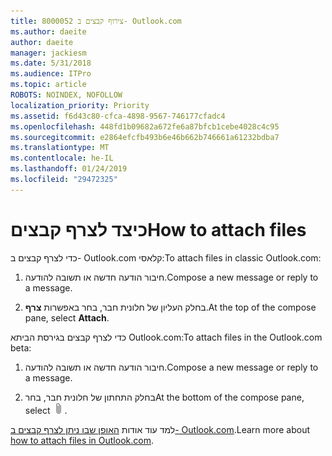 ```yaml
---
title: 8000052 צירוף קבצים ב- Outlook.com
ms.author: daeite
author: daeite
manager: jackiesm
ms.date: 5/31/2018
ms.audience: ITPro
ms.topic: article
ROBOTS: NOINDEX, NOFOLLOW
localization_priority: Priority
ms.assetid: f6d43c80-cfca-4898-9567-746177cfadc4
ms.openlocfilehash: 448fd1b09682a672fe6a87bfcb1cebe4028c4c95
ms.sourcegitcommit: e2864efcfb493b6e46b662b746661a61232bdba7
ms.translationtype: MT
ms.contentlocale: he-IL
ms.lasthandoff: 01/24/2019
ms.locfileid: "29472325"
---
```

# <a name="how-to-attach-files"></a><span data-ttu-id="6a36e-102">כיצד לצרף קבצים</span><span class="sxs-lookup"><span data-stu-id="6a36e-102">How to attach files</span></span>

<span data-ttu-id="6a36e-103">כדי לצרף קבצים ב- Outlook.com קלאסי:</span><span class="sxs-lookup"><span data-stu-id="6a36e-103">To attach files in classic Outlook.com:</span></span>
  
1. <span data-ttu-id="6a36e-104">חיבור הודעה חדשה או תשובה להודעה.</span><span class="sxs-lookup"><span data-stu-id="6a36e-104">Compose a new message or reply to a message.</span></span>
    
2. <span data-ttu-id="6a36e-105">בחלק העליון של חלונית חבר, בחר באפשרות **צרף**.</span><span class="sxs-lookup"><span data-stu-id="6a36e-105">At the top of the compose pane, select **Attach**.</span></span> 
    
<span data-ttu-id="6a36e-106">כדי לצרף קבצים בגירסת הביתא Outlook.com:</span><span class="sxs-lookup"><span data-stu-id="6a36e-106">To attach files in the Outlook.com beta:</span></span>
  
1. <span data-ttu-id="6a36e-107">חיבור הודעה חדשה או תשובה להודעה.</span><span class="sxs-lookup"><span data-stu-id="6a36e-107">Compose a new message or reply to a message.</span></span>
    
2. <span data-ttu-id="6a36e-108">בחלק התחתון של חלונית חבר, בחר</span><span class="sxs-lookup"><span data-stu-id="6a36e-108">At the bottom of the compose pane, select</span></span> ![צרף](media/da223d01-5fe6-448c-a3a3-e2b5262da4b9.png)<span data-ttu-id="6a36e-110">.</span><span class="sxs-lookup"><span data-stu-id="6a36e-110"></span></span>
    
<span data-ttu-id="6a36e-111">למד עוד אודות [האופן שבו ניתן לצרף קבצים ב- Outlook.com](https://go.microsoft.com/fwlink/p/?linkid=2001702&amp;clcid=0x409).</span><span class="sxs-lookup"><span data-stu-id="6a36e-111">Learn more about [how to attach files in Outlook.com](https://go.microsoft.com/fwlink/p/?linkid=2001702&amp;clcid=0x409).</span></span>
  


